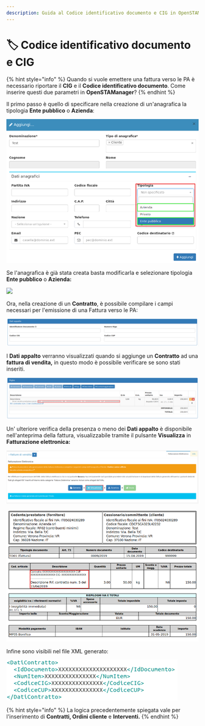 ```yaml
---
description: Guida al Codice identificativo documento e CIG in OpenSTAManager
---
```


# 🏷 Codice identificativo documento e CIG

{% hint style="info" %}
Quando si vuole emettere una fattura verso le PA è necessario riportare il **CIG** e il **Codice identificativo documento**. Come inserire questi due parametri in **OpenSTAManager**?
{% endhint %}

Il primo passo è quello di specificare nella creazione di un'anagrafica la tipologia **Ente pubblico** o **Azienda**:

![](../../../.gitbook/assets/AnagraficaPerCIG.png)

Se l'anagrafica è già stata creata basta modificarla e selezionare tipologia **Ente pubblico** o **Azienda:**

![](https://firebasestorage.googleapis.com/v0/b/gitbook-x-prod.appspot.com/o/spaces%2F-LZJeLg23eVDvrCv74U7-887967055%2Fuploads%2FppIgLUMrxwcgNmLNZNEW%2Ffile.png?alt=media)

Ora, nella creazione di un **Contratto**, è possibile compilare i campi necessari per l'emissione di una Fattura verso le PA:

![](../../../.gitbook/assets/DatiAppalto.png)

I **Dati appalto** verranno visualizzati quando si aggiunge un **Contratto** ad una **fattura di vendita,** in questo modo è possibile verificare se sono stati inseriti.

![](../../../.gitbook/assets/AggiuntoFattureDiVendita.png)

Un' ulteriore verifica della presenza o meno dei **Dati appalto** è disponibile nell'anteprima della fattura, visualizzabile tramite il pulsante **Visualizza** in **Fatturazione elettronica:**

![](<../../../.gitbook/assets/image (53).png>)

![](../../../.gitbook/assets/VisualizzaCIGeCodiceIdentificavoDocumento.png)

Infine sono visibili nel file XML generato:

![](../../../.gitbook/assets/CIGeCodiceIdentificativoDocumentoXML.png)

{% hint style="info" %}
La logica precedentemente spiegata vale per l'inserimento di **Contratti, Ordini cliente** e **Interventi.**
{% endhint %}
